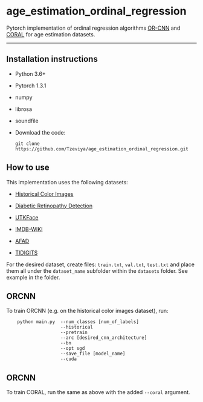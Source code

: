 # age_estimation_ordinal_regression
Pytorch implementation of ordinal regression algorithms [OR-CNN](https://openaccess.thecvf.com/content_cvpr_2016/papers/Niu_Ordinal_Regression_With_CVPR_2016_paper.pdf) and [CORAL](https://arxiv.org/pdf/1901.07884.pdf) for age estimation datasets.

------


## Installation instructions

- Python 3.6+ 

- Pytorch 1.3.1

- numpy

- librosa

- soundfile

- Download the code:
    ```
    git clone https://github.com/Tzeviya/age_estimation_ordinal_regression.git
    ```


## How to use

This implementation uses the following datasets:

- [Historical Color Images](http://graphics.cs.cmu.edu/projects/historicalColor/)

- [Diabetic Retinopathy Detection](https://www.kaggle.com/c/diabetic-retinopathy-detection)

- [UTKFace](https://susanqq.github.io/UTKFace/)

- [IMDB-WIKI](https://data.vision.ee.ethz.ch/cvl/rrothe/imdb-wiki/)

- [AFAD](https://afad-dataset.github.io/)

- [TIDIGITS](https://catalog.ldc.upenn.edu/LDC93S10)

For the desired dataset, create files: ```train.txt```, ```val.txt```, ```test.txt``` and place them all under the ```dataset_name``` subfolder within the ```datasets``` folder. See example in the folder.


## ORCNN

To train ORCNN (e.g. on the historical color images dataset), run:

```
    python main.py  --num_classes [num_of_labels]
    				--historical
    				--pretrain
    				--arc [desired_cnn_architecture]
    				--bn 
    				--opt sgd
    				--save_file [model_name]
    				--cuda

```


## ORCNN

To train CORAL, run the same as above with the added ```--coral``` argument.